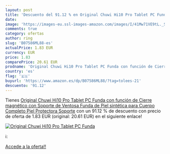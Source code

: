 ```yaml
---
layout: post
title: 'Descuento del 91.12 % en Original Chuwi Hi10 Pro Tablet PC Funda '
date: 
image: 'https://images-eu.ssl-images-amazon.com/images/I/41Mw71VE9tL._SL200_.jpg'
comments: true
category: ofertas
author: ring
slug: 'B07586ML88-es'
actualPrice: 1.83 EUR
currency: EUR
price: 1.83
comparePrice: 20.61 EUR
prodname: 'Original Chuwi Hi10 Pro Tablet PC Funda con función de Cierre magnético con Soporte de Ventosa  Funda de Piel sintética para Cuerpo Completo Piel Protectora Soporte'
country: 'es'
flag: '🇪🇸'
buyurl: 'https://www.amazon.es/dp/B07586ML88/?tag=tolees-21'
descuento: '91.12'
---
```


Tienes [Original Chuwi Hi10 Pro Tablet PC Funda con función de Cierre magnético con Soporte de Ventosa  Funda de Piel sintética para Cuerpo Completo Piel Protectora Soporte](https://www.amazon.es/dp/B07586ML88/?tag=tolees-21) con un 91.12 % de descuento con precio de oferta de 1.83 EUR (original: 20.61 EUR) en el siguiente enlace!

[![Original Chuwi Hi10 Pro Tablet PC Funda ](https://images-eu.ssl-images-amazon.com/images/I/41Mw71VE9tL._SL200_.jpg)](https://www.amazon.es/dp/B07586ML88/?tag=tolees-21)

ℹ️:


[Accede a la oferta!!](https://www.amazon.es/dp/B07586ML88/?tag=tolees-21)
